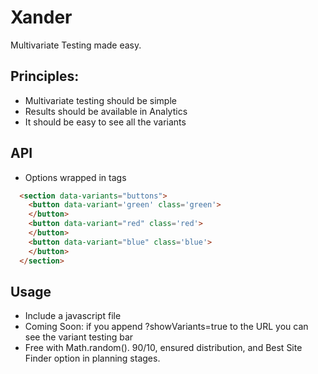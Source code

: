# Xander 

Multivariate Testing made easy.

## Principles:

* Multivariate testing should be simple
* Results should be available in Analytics
* It should be easy to see all the variants

## API

* Options wrapped in tags
```html
  <section data-variants="buttons">
    <button data-variant='green' class='green'>
    </button>
    <button data-variant="red" class='red'>
    </button>
    <button data-variant="blue" class='blue'>
    </button>
  </section>
```

## Usage

* Include a javascript file
* Coming Soon: if you append ?showVariants=true to the URL you can see the variant testing bar
* Free with Math.random().  90/10, ensured distribution, and Best Site Finder option in planning stages.



